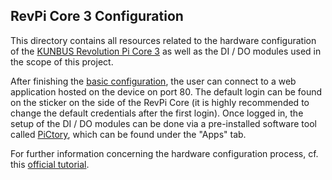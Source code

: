 ## RevPi Core 3 Configuration

This directory contains all resources related to the hardware configuration
of the [KUNBUS Revolution Pi Core 3](https://revolution.kunbus.de/) as well as
the DI / DO modules used in the scope of this project.

After finishing the [basic configuration](https://github.com/CVH-Lernfabrik/serverless_plc/blob/master/opc/README.md),
the user can connect to a web application hosted on the device on port 80. The
default login can be found on the sticker on the side of the RevPi Core (it is
highly recommended to change the default credentials after the first login).
Once logged in, the setup of the DI / DO modules can be done via a pre-installed
software tool called [PiCtory](https://revolution.kunbus.com/tutorials/was-ist-pictory/),
which can be found under the "Apps" tab.

For further information concerning the hardware configuration process, cf. this
[official tutorial](https://revolution.kunbus.com/tutorials/quick-start-guide/?noredirect=en_US).
